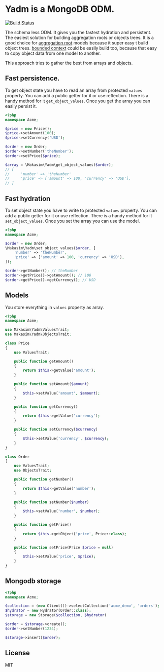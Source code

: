 # Yadm is a MongoDB ODM.

[![Build Status](https://travis-ci.org/makasim/values.png?branch=master)](https://travis-ci.org/makasim/yadm)

The schema less ODM. It gives you the fastest hydration and persistent. The easiest solution for building aggregation roots or objects trees. It is a good choice for [aggregation root](http://martinfowler.com/bliki/DDD_Aggregate.html) models because it super easy t build object trees. [bounded context](http://martinfowler.com/bliki/BoundedContext.html) could be easily build too, because that easy to copy object data from one model to another. 

This approach tries to gather the best from arrays and objects.

## Fast persistence.

To get object state you have to read an array from protected `values` property. You can add a public getter for it or use reflection. There is a handy method for it `get_object_values`.
Once you get the array you can easily persist it.

```php
<?php
namespace Acme;

$price = new Price();
$price->setAmount(100);
$price->setCurrency('USD');

$order = new Order;
$order->setNumber('theNumber');
$order->setPrice($price);

$array = \Makasim\Yadm\get_object_values($order);
// [
//     'number' => 'theNumber'
//     'price' => ['amount' => 100, 'currency' => 'USD'],
// ]
```

## Fast hydration

To set object state you have to write to protected `values` property. 
You can add a public getter for it or use reflection.
There is a handy method for it `set_object_values`.
Once you set the array you can use the model.

```php
<?php
namespace Acme;

$order = new Order;
\Makasim\Yadm\set_object_values($order, [
    'number' => 'theNumber',
    'price' => ['amount' => 100, 'currency' => 'USD'],
]);

$order->getNumber(); // theNumber
$order->getPrice()->getAmount(); // 100
$order->getPrice()->getCurrency(); // USD
```

## Models

You store everything in `values` property as array.

```php
<?php
namespace Acme;

use Makasim\Yadm\ValuesTrait;
use Makasim\Yadm\ObjectsTrait;

class Price
{
    use ValuesTrait;

    public function getAmount()
    {
        return $this->getValue('amount');
    }

    public function setAmount($amount)
    {
        $this->setValue('amount', $amount);
    }

    public function getCurrency()
    {
        return $this->getValue('currency');
    }

    public function setCurrency($currency)
    {
        $this->setValue('currency', $currency);
    }
}

class Order
{
    use ValuesTrait;
    use ObjectsTrait;

    public function getNumber()
    {
        return $this->getValue('number');
    }

    public function setNumber($number)
    {
        $this->setValue('number', $number);
    }

    public function getPrice()
    {
        return $this->getObject('price', Price::class);
    }

    public function setPrice(Price $price = null)
    {
        $this->setValue('price', $price);
    }
}
```

## Mongodb storage

```php
<?php
namespace Acme;

$collection = (new Client())->selectCollection('acme_demo', 'orders');
$hydrator = new Hydrator(Order::class);
$storage = new Storage($collection, $hydrator)

$order = $storage->create();
$order->setNumber(1234);

$storage->insert($order);
```

## License

MIT

